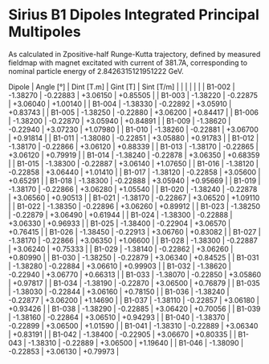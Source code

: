 Sirius B1 Dipoles Integrated Principal Multipoles
=================================================

As calculated in Zpositive-half Runge-Kutta trajectory,
defined by measured fieldmap with magnet excitated with current of 381.7A,
corresponding to nominal particle energy of 2.8426315121951222 GeV.

  Dipole   |  Angle [°]   |  Dint [T.m]  |   Gint [T]   |  Sint [T/m]  |
           |              |              |              |              |
|  B1-002  |   -1.38270   |   -0.22883   |   +3.06150   |   +0.85505   |
|  B1-003  |   -1.38220   |   -0.22875   |   +3.06040   |   +1.00140   |
|  B1-004  |   -1.38330   |   -0.22892   |   +3.05910   |   +0.83743   |
|  B1-005  |   -1.38250   |   -0.22880   |   +3.06200   |   +0.84417   |
|  B1-006  |   -1.38200   |   -0.22870   |   +3.05940   |   +0.84891   |
|  B1-009  |   -1.38620   |   -0.22940   |   +3.07230   |   +1.07980   |
|  B1-010  |   -1.38260   |   -0.22881   |   +3.06700   |   +0.91814   |
|  B1-011  |   -1.38080   |   -0.22851   |   +3.05880   |   +0.91783   |
|  B1-012  |   -1.38170   |   -0.22866   |   +3.06120   |   +0.88339   |
|  B1-013  |   -1.38170   |   -0.22865   |   +3.06120   |   +0.79919   |
|  B1-014  |   -1.38240   |   -0.22878   |   +3.06350   |   +0.68359   |
|  B1-015  |   -1.38300   |   -0.22887   |   +3.06140   |   +1.07650   |
|  B1-016  |   -1.38120   |   -0.22858   |   +3.06440   |   +1.01410   |
|  B1-017  |   -1.38120   |   -0.22858   |   +3.05600   |   +0.65291   |
|  B1-018  |   -1.38300   |   -0.22888   |   +3.05940   |   +0.95669   |
|  B1-019  |   -1.38170   |   -0.22866   |   +3.06280   |   +1.05540   |
|  B1-020  |   -1.38240   |   -0.22878   |   +3.06560   |   +0.90513   |
|  B1-021  |   -1.38170   |   -0.22867   |   +3.06520   |   +1.09110   |
|  B1-022  |   -1.38350   |   -0.22896   |   +3.06260   |   +0.89912   |
|  B1-023  |   -1.38250   |   -0.22879   |   +3.06490   |   +0.61944   |
|  B1-024  |   -1.38300   |   -0.22888   |   +3.06330   |   +0.96933   |
|  B1-025  |   -1.38400   |   -0.22904   |   +3.06570   |   +0.76415   |
|  B1-026  |   -1.38450   |   -0.22913   |   +3.06760   |   +0.83082   |
|  B1-027  |   -1.38170   |   -0.22866   |   +3.06350   |   +1.06600   |
|  B1-028  |   -1.38300   |   -0.22887   |   +3.06240   |   +0.75333   |
|  B1-029  |   -1.38140   |   -0.22862   |   +3.06260   |   +0.80990   |
|  B1-030  |   -1.38250   |   -0.22879   |   +3.06340   |   +0.84525   |
|  B1-031  |   -1.38280   |   -0.22884   |   +3.06610   |   +0.99903   |
|  B1-032  |   -1.38620   |   -0.22940   |   +3.06770   |   +0.66313   |
|  B1-033  |   -1.38070   |   -0.22850   |   +3.05860   |   +0.97817   |
|  B1-034  |   -1.38190   |   -0.22870   |   +3.06500   |   +0.76879   |
|  B1-035  |   -1.38030   |   -0.22844   |   +3.06160   |   +0.78150   |
|  B1-036  |   -1.38240   |   -0.22877   |   +3.06200   |   +1.14690   |
|  B1-037  |   -1.38110   |   -0.22857   |   +3.06180   |   +0.93426   |
|  B1-038  |   -1.38290   |   -0.22885   |   +3.06420   |   +0.70056   |
|  B1-039  |   -1.38160   |   -0.22864   |   +3.06510   |   +0.94293   |
|  B1-040  |   -1.38370   |   -0.22899   |   +3.06500   |   +1.01590   |
|  B1-041  |   -1.38310   |   -0.22889   |   +3.06340   |   +0.83191   |
|  B1-042  |   -1.38400   |   -0.22905   |   +3.06670   |   +0.80335   |
|  B1-043  |   -1.38310   |   -0.22889   |   +3.06500   |   +1.19640   |
|  B1-046  |   -1.38090   |   -0.22853   |   +3.06130   |   +0.79973   |
